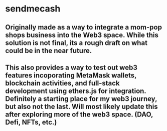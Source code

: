 # sendmecash
## Originally made as a way to integrate a mom-pop shops business into the Web3 space. While this solution is not final, its a rough draft on what could be in the near future. 
## This also provides a way to test out web3 features incoporating MetaMask wallets, blockchain activities, and full-stack development using ethers.js for integration. Definitely a starting place for my web3 journey, but also not the last. Will most likely update this after exploring more of the web3 space. (DAO, Defi, NFTs, etc.) 
